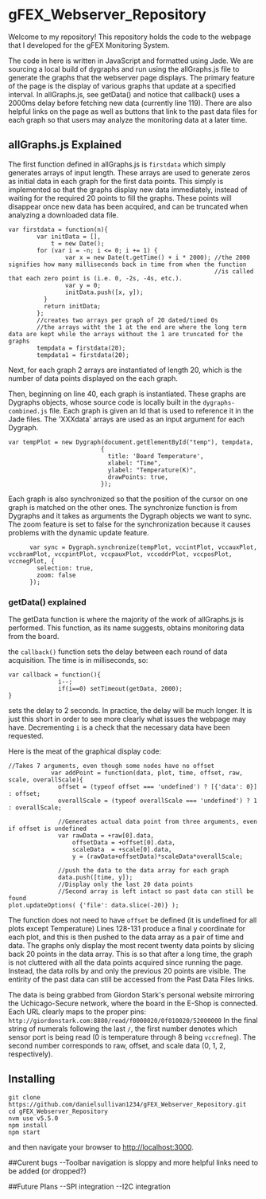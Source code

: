 # gFEX_Webserver_Repository

Welcome to my repository!  This repository holds the code to the webpage that I developed for the gFEX Monitoring System.

The code in here is written in JavaScript and formatted using Jade.  We are sourcing a local build of dygraphs and run using the allGraphs.js file to generate the graphs that the webserver page displays.  The primary feature of the page is the display of various graphs that update at a specified interval.  In allGraphs.js, see getData() and notice that callback() uses a 2000ms delay before fetching new data (currently line 119).  There are also helpful links on the page as well as buttons that link to the past data files for each graph so that users may analyze the monitoring data at a later time.


## allGraphs.js Explained

The first function defined in allGraphs.js is ```firstdata``` which simply generates arrays of input length.  These arrays are used to generate zeros as initial data in each graph for the first data points.  This simply is implemented so that the graphs display new data immediately, instead of waiting for the required 20 points to fill the graphs.  These points will disappear once new data has been acquired, and can be truncated when analyzing a downloaded data file.

```
var firstdata = function(n){
        var initData = [],
            t = new Date();
        for (var i = -n; i <= 0; i += 1) {
                var x = new Date(t.getTime() + i * 2000); //the 2000 signifies how many milliseconds back in time from when the function
                                                          //is called that each zero point is (i.e. 0, -2s, -4s, etc.).
                var y = 0;
                initData.push([x, y]);
          }
          return initData;
        };
        //creates two arrays per graph of 20 dated/timed 0s
        //the arrays witht the 1 at the end are where the long term data are kept while the arrays without the 1 are truncated for the graphs
        tempdata = firstdata(20);
        tempdata1 = firstdata(20);
```

Next, for each graph 2 arrays are instantiated of length 20, which is the number of data points displayed on the each graph.

Then, beginning on line 40, each graph is instantiated.  These graphs are Dygraphs objects, whose source code is locally built in the ```dygraphs-combined.js``` file.  Each graph is given an Id that is used to reference it in the Jade files.  The 'XXXdata' arrays are used as an input argument for each Dygraph.

```
var tempPlot = new Dygraph(document.getElementById("temp"), tempdata,
                          {
                            title: 'Board Temperature',
                            xlabel: "Time",
                            ylabel: "Temperature(K)",
                            drawPoints: true,
                          });
```
Each graph is also synchronized so that the position of the cursor on one graph is matched on the other ones.  The synchronize function is from Dygraphs and it takes as arguments the Dygraph objects we want to sync.  The zoom feature is set to false for the synchronization because it causes problems with the dynamic update feature.
```
      var sync = Dygraph.synchronize(tempPlot, vccintPlot, vccauxPlot, vccbramPlot, vccpintPlot, vccpauxPlot, vccoddrPlot, vccposPlot, vccnegPlot, {
        selection: true,
        zoom: false
      });
```

### getData() explained
The getData function is where the majority of the work of allGraphs.js is performed.  This function, as its name suggests, obtains monitoring data from the board.

the ```callback()``` function sets the delay between each round of data acquisition.  The time is in milliseconds, so:
```
var callback = function(){
              i--;
              if(i==0) setTimeout(getData, 2000);
}
```
sets the delay to 2 seconds.  In practice, the delay will be much longer.  It is just this short in order to see more clearly what issues the webpage may have.  Decrementing ```i``` is a check that the necessary data have been requested.

Here is the meat of the graphical display code:
```
//Takes 7 arguments, even though some nodes have no offset
            var addPoint = function(data, plot, time, offset, raw, scale, overallScale){
              offset = (typeof offset === 'undefined') ? [{'data': 0}] : offset;
              overallScale = (typeof overallScale === 'undefined') ? 1 : overallScale;

              //Generates actual data point from three arguments, even if offset is undefined
              var rawData = +raw[0].data,
                  offsetData = +offset[0].data,
                  scaleData  = +scale[0].data,
                  y = (rawData+offsetData)*scaleData*overallScale;

              //push the data to the data array for each graph
              data.push([time, y]);
              //Display only the last 20 data points
              //Second array is left intact so past data can still be found
plot.updateOptions( {'file': data.slice(-20)} );
```
The function does not need to have ```offset``` be defined (it is undefined for all plots except Temperature)
Lines 128-131 produce a final y coordinate for each plot, and this is then pushed to the data array as a pair of time and data.  The graphs only display the most recent twenty data points by slicing back 20 points in the data array.  This is so that after a long time, the graph is not cluttered with all the data points acquired since running the page.  Instead, the data rolls by and only the previous 20 points are visible.  The entirity of the past data can still be accessed from the Past Data Files links.

The data is being grabbed from Giordon Stark's personal website mirroring the Uchicago-Secure network, where the board in the E-Shop is connected.  Each URL clearly maps to the proper pins: ```http://giordonstark.com:8880/read/f0000020/0f010020/52000000``` In the final string of numerals following the last ```/```, the first number denotes which sensor port is being read (0 is temperature through 8 being ```vccrefneg```).  The second number corresponds to raw, offset, and scale data (0, 1, 2, respectively).



## Installing

```
git clone https://github.com/danielsullivan1234/gFEX_Webserver_Repository.git
cd gFEX_Webserver_Repository
nvm use v5.5.0
npm install
npm start
```

and then navigate your browser to [http://localhost:3000](http://localhost:3000).

##Curent bugs
--Toolbar navigation is sloppy and more helpful links need to be added (or dropped?)


##Future Plans
--SPI integration
--I2C integration
